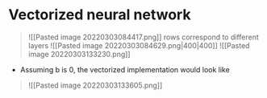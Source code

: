 # Vectorized neural network
>![[Pasted image 20220303084417.png]]
rows correspond to different layers
>![[Pasted image 20220303084629.png|400|400]]
>![[Pasted image 20220303133230.png]]
- Assuming b is 0, the vectorized implementation would look like
>![[Pasted image 20220303133605.png]]
